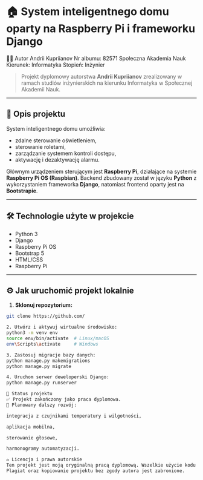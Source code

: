 # 🏠 System inteligentnego domu oparty na Raspberry Pi i frameworku Django

👨‍🎓 Autor
Andrii Kupriianov
Nr albumu: 82571
Społeczna Akademia Nauk
Kierunek: Informatyka
Stopień: Inżynier

> Projekt dyplomowy autorstwa **Andrii Kupriianov** zrealizowany w ramach studiów inżynierskich na kierunku Informatyka w Społecznej Akademii Nauk.

---

## 📄 Opis projektu

System inteligentnego domu umożliwia:

- zdalne sterowanie oświetleniem,
- sterowanie roletami,
- zarządzanie systemem kontroli dostępu,
- aktywację i dezaktywację alarmu.

Głównym urządzeniem sterującym jest **Raspberry Pi**, działające na systemie **Raspberry Pi OS (Raspbian)**. Backend zbudowany został w języku **Python** z wykorzystaniem frameworka **Django**, natomiast frontend oparty jest na **Bootstrapie**.

---

## 🛠️ Technologie użyte w projekcie

- Python 3
- Django
- Raspberry Pi OS
- Bootstrap 5
- HTML/CSS
- Raspberry Pi

---

## ⚙️ Jak uruchomić projekt lokalnie

1. **Sklonuj repozytorium:**

```bash
git clone https://github.com/

2. Utwórz i aktywuj wirtualne środowisko:
python3 -m venv env
source env/bin/activate  # Linux/macOS
env\Scripts\activate     # Windows

3. Zastosuj migracje bazy danych:
python manage.py makemigrations
python manage.py migrate

4. Uruchom serwer deweloperski Django:
python manage.py runserver

📌 Status projektu
✅ Projekt zakończony jako praca dyplomowa.
🚀 Planowany dalszy rozwój:

integracja z czujnikami temperatury i wilgotności,

aplikacja mobilna,

sterowanie głosowe,

harmonogramy automatyzacji.

⚖️ Licencja i prawa autorskie
Ten projekt jest moją oryginalną pracą dyplomową. Wszelkie użycie kodu w celach edukacyjnych lub komercyjnych wymaga podania autora.
Plagiat oraz kopiowanie projektu bez zgody autora jest zabronione.

